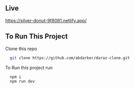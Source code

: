 
## Live

https://silver-donut-9f8081.netlify.app/


## To Run This Project

Clone this repo

```bash
  git clone https://github.com/abdarker/daraz-clone.git
```

To Run this project run

```bash
  npm i
  npm run dev
```

